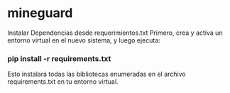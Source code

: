 # mineguard


Instalar Dependencias desde requerimientos.txt
Primero, crea y activa un entorno virtual en el nuevo sistema, y luego ejecuta:

### pip install -r requirements.txt
Esto instalará todas las bibliotecas enumeradas en el archivo requirements.txt en tu entorno virtual.

